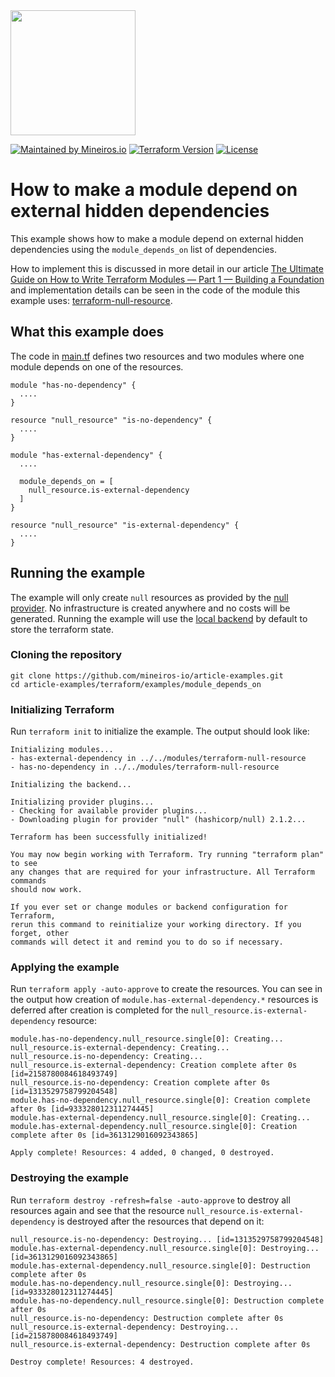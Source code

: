 <img src="https://i.imgur.com/t8IkKoZl.png" width="200"/>

[![Maintained by Mineiros.io](https://img.shields.io/badge/maintained%20by-mineiros.io-00607c.svg)](https://www.mineiros.io/ref=repo_article-examples)
[![Terraform Version](https://img.shields.io/badge/terraform-~%3E%200.12.20-brightgreen.svg)](https://github.com/hashicorp/terraform/releases)
[![License](https://img.shields.io/badge/License-Apache%202.0-brightgreen.svg)](https://opensource.org/licenses/Apache-2.0)

# How to make a module depend on external hidden dependencies

This example shows how to make a module depend on external hidden dependencies
using the `module_depends_on` list of dependencies.

How to implement this is discussed in more detail in our article
[The Ultimate Guide on How to Write Terraform Modules — Part 1 — Building a Foundation](https://medium.com/mineiros/the-ultimate-guide-on-how-to-write-terraform-modules-part-1-81f86d31f024)
and implementation details can be seen in the code of the
module this example uses: [terraform-null-resource](../../modules/terraform-null-resource).

## What this example does
The code in [main.tf](main.tf) defines two resources and two modules where
one module depends on one of the resources.

```
module "has-no-dependency" {
  ....
}

resource "null_resource" "is-no-dependency" {
  ....
}

module "has-external-dependency" {
  ....

  module_depends_on = [
    null_resource.is-external-dependency
  ]
}

resource "null_resource" "is-external-dependency" {
  ....
}
```

## Running the example
The example will only create `null` resources as provided by the
[null provider](https://www.terraform.io/docs/providers/null/index.html).
No infrastructure is created anywhere and no costs will be generated.
Running the example will use the
[local backend](https://www.terraform.io/docs/backends/types/local.html)
by default to store the terraform state.

### Cloning the repository
```
git clone https://github.com/mineiros-io/article-examples.git
cd article-examples/terraform/examples/module_depends_on
```

### Initializing Terraform
Run `terraform init` to initialize the example. The output should look like:
```
Initializing modules...
- has-external-dependency in ../../modules/terraform-null-resource
- has-no-dependency in ../../modules/terraform-null-resource

Initializing the backend...

Initializing provider plugins...
- Checking for available provider plugins...
- Downloading plugin for provider "null" (hashicorp/null) 2.1.2...

Terraform has been successfully initialized!

You may now begin working with Terraform. Try running "terraform plan" to see
any changes that are required for your infrastructure. All Terraform commands
should now work.

If you ever set or change modules or backend configuration for Terraform,
rerun this command to reinitialize your working directory. If you forget, other
commands will detect it and remind you to do so if necessary.
```

### Applying the example
Run `terraform apply -auto-approve` to create the resources.
You can see in the output how creation of
`module.has-external-dependency.*` resources is deferred after creation is completed for the
`null_resource.is-external-dependency` resource:
```
module.has-no-dependency.null_resource.single[0]: Creating...
null_resource.is-external-dependency: Creating...
null_resource.is-no-dependency: Creating...
null_resource.is-external-dependency: Creation complete after 0s [id=2158780084618493749]
null_resource.is-no-dependency: Creation complete after 0s [id=1313529758799204548]
module.has-no-dependency.null_resource.single[0]: Creation complete after 0s [id=933328012311274445]
module.has-external-dependency.null_resource.single[0]: Creating...
module.has-external-dependency.null_resource.single[0]: Creation complete after 0s [id=3613129016092343865]

Apply complete! Resources: 4 added, 0 changed, 0 destroyed.
```

### Destroying the example
Run `terraform destroy -refresh=false -auto-approve` to destroy all resources again and see that
the resource `null_resource.is-external-dependency` is destroyed after the resources that depend on it:
```
null_resource.is-no-dependency: Destroying... [id=1313529758799204548]
module.has-external-dependency.null_resource.single[0]: Destroying... [id=3613129016092343865]
module.has-external-dependency.null_resource.single[0]: Destruction complete after 0s
module.has-no-dependency.null_resource.single[0]: Destroying... [id=933328012311274445]
module.has-no-dependency.null_resource.single[0]: Destruction complete after 0s
null_resource.is-no-dependency: Destruction complete after 0s
null_resource.is-external-dependency: Destroying... [id=2158780084618493749]
null_resource.is-external-dependency: Destruction complete after 0s

Destroy complete! Resources: 4 destroyed.
```
